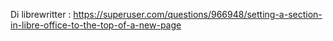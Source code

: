 Di librewritter :
https://superuser.com/questions/966948/setting-a-section-in-libre-office-to-the-top-of-a-new-page
